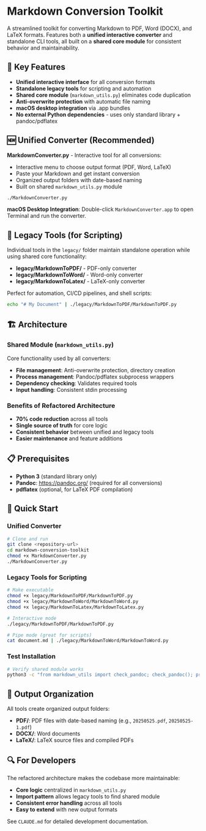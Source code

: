 # Markdown Conversion Toolkit

A streamlined toolkit for converting Markdown to PDF, Word (DOCX), and LaTeX formats. Features both a **unified interactive converter** and standalone CLI tools, all built on a **shared core module** for consistent behavior and maintainability.

## 🚀 Key Features

- **Unified interactive interface** for all conversion formats
- **Standalone legacy tools** for scripting and automation  
- **Shared core module** (`markdown_utils.py`) eliminates code duplication
- **Anti-overwrite protection** with automatic file naming
- **macOS desktop integration** via .app bundles
- **No external Python dependencies** - uses only standard library + pandoc/pdflatex

## 🆕 Unified Converter (Recommended)

**MarkdownConverter.py** - Interactive tool for all conversions:
- Interactive menu to choose output format (PDF, Word, LaTeX)
- Paste your Markdown and get instant conversion
- Organized output folders with date-based naming
- Built on shared `markdown_utils.py` module

```bash
./MarkdownConverter.py
```

**macOS Desktop Integration**: Double-click `MarkdownConverter.app` to open Terminal and run the converter.

## 🔧 Legacy Tools (for Scripting)

Individual tools in the `legacy/` folder maintain standalone operation while using shared core functionality:

- **legacy/MarkdownToPDF/** - PDF-only converter
- **legacy/MarkdownToWord/** - Word-only converter  
- **legacy/MarkdownToLatex/** - LaTeX-only converter

Perfect for automation, CI/CD pipelines, and shell scripts:
```bash
echo "# My Document" | ./legacy/MarkdownToPDF/MarkdownToPDF.py
```

## 🏗️ Architecture

### Shared Module (`markdown_utils.py`)
Core functionality used by all converters:
- **File management**: Anti-overwrite protection, directory creation
- **Process management**: Pandoc/pdflatex subprocess wrappers
- **Dependency checking**: Validates required tools
- **Input handling**: Consistent stdin processing

### Benefits of Refactored Architecture
- **70% code reduction** across all tools
- **Single source of truth** for core logic
- **Consistent behavior** between unified and legacy tools
- **Easier maintenance** and feature additions

## 📋 Prerequisites

- **Python 3** (standard library only)
- **Pandoc**: https://pandoc.org/ (required for all conversions)
- **pdflatex** (optional, for LaTeX PDF compilation)

## 🚀 Quick Start

### Unified Converter
```bash
# Clone and run
git clone <repository-url>
cd markdown-conversion-toolkit
chmod +x MarkdownConverter.py
./MarkdownConverter.py
```

### Legacy Tools for Scripting
```bash
# Make executable
chmod +x legacy/MarkdownToPDF/MarkdownToPDF.py
chmod +x legacy/MarkdownToWord/MarkdownToWord.py
chmod +x legacy/MarkdownToLatex/MarkdownToLatex.py

# Interactive mode
./legacy/MarkdownToPDF/MarkdownToPDF.py

# Pipe mode (great for scripts)
cat document.md | ./legacy/MarkdownToWord/MarkdownToWord.py
```

### Test Installation
```bash
# Verify shared module works
python3 -c "from markdown_utils import check_pandoc; check_pandoc(); print('✅ Setup complete!')"
```

## 📁 Output Organization

All tools create organized output folders:
- **PDF/**: PDF files with date-based naming (e.g., `20250525.pdf`, `20250525-1.pdf`)
- **DOCX/**: Word documents 
- **LaTeX/**: LaTeX source files and compiled PDFs

## 🔍 For Developers

The refactored architecture makes the codebase more maintainable:
- **Core logic** centralized in `markdown_utils.py`
- **Import pattern** allows legacy tools to find shared module
- **Consistent error handling** across all tools
- **Easy to extend** with new output formats

See `CLAUDE.md` for detailed development documentation.